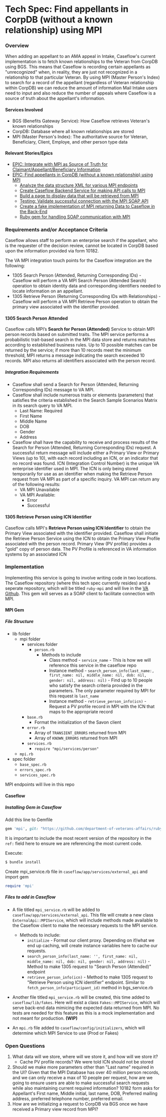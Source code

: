# Tech Spec: Find appellants in CorpDB (without a known relationship) using MPI

### Overview

When adding an appellant to an AMA appeal in Intake, Caseflow's current implementation is to fetch known relationships to the Veteran from CorpDB using BGS. This means that Caseflow is recording certain appellants as "unrecognized" when, in reality, they are just not recognized in a relationship to that particular Veteran. By using MPI (Master Person's Index) to search for a record of the appellant (regardless of Veteran relationship within CorpDB) we can reduce the amount of information Mail Intake users need to input and also reduce the number of appeals where Caseflow is a source of truth about the appellant's information. 

#### Services Involved
- BGS (Benefits Gateway Service): How Caseflow retrieves Veteran's known relationships
- CorpDB: Database where all known relationships are stored
- MPI (Master Person's Index): The authoritative source for Veteran, Beneficiary, Client, Employe, and other person type data

#### Relevant Stories/Epics
- [EPIC: Integrate with MPI as Source of Truth for Claimant/Appellant/Beneficiary Information](https://vajira.max.gov/browse/CASEFLOW-387)
- [EPIC: Find appellants in CorpDB (without a known relationship) using MPI](https://vajira.max.gov/browse/CASEFLOW-2147)
    - [Analyze the data structure XML for various MPI endpoints](https://vajira.max.gov/browse/CASEFLOW-2256)
    - [Create Caseflow Backend Service for making API calls to MPI](https://vajira.max.gov/browse/CASEFLOW-2272)
    - [Build a page to display data that will be retrieved from MPI](https://vajira.max.gov/browse/CASEFLOW-2255)
    - [Testing: Validate successful connection with the MPI SOAP API](https://vajira.max.gov/browse/CASEFLOW-2281)
    - [Create a fake implementation of MPI returning Data to Caseflow in the Back-End](https://vajira.max.gov/browse/CASEFLOW-2254)
    - [Ruby gem for handling SOAP communication with MPI](https://vajira.max.gov/browse/CASEFLOW-2271)

### Requirements and/or Acceptance Criteria

Caseflow allows staff to perform an enterprise search if the appellant, who is the requester of the decision review, cannot be located in CorpDB based upon the information provided via form 10182. 

The VA MPI integration touch points for the Caseflow integration are the following:
- 1305 Search Person (Attended, Returning Corresponding IDs) - Caseflow will perform a VA MPI Search Person (Attended Search) operation to obtain identity data and corresponding identifiers needed to locate information on an appellant.
- 1305 Retrieve Person (Returning Corresponding IDs with Relationships) - Caseflow will perform a VA MPI Retrieve Person operation to obtain the primary view associated with the identifier provided. 

#### 1305 Search Person Attended

Caseflow calls MPI’s **Search for Person (Attended)** Service to obtain MPI person records based on submitted traits. The MPI service performs a probabilistic trait-based search in the MPI data store and returns matches according to established business rules. Up to 10 possible matches can be returned by the service; if more than 10 records meet the minimum threshold, MPI returns a message indicating the search exceeded 10 records. MPI also returns all identifiers associated with the person record.

##### Integration Requirements

- Caseflow shall send a Search for Person (Attended, Returning Corresponding IDs) message to VA MPI.
- Caseflow shall include numerous traits or elements (parameters) that satisfies the criteria established in the Search Sample Scenarios Matrix in its search query to VA MPI. 
    - Last Name: Required
    - First Name
    - Middle Name
    - DOB
    - Gender
    - Address
- Caseflow shall have the capability to receive and process results of the Search for Person (Attended, Returning Corresponding IDs) request. A successful return message will include either a Primary View or Primary Views (up to 10), with each record including an ICN, or an indicator that no record was found. ICN (Integration Control Number) is the unique VA enterprise identifier used in MPI. The ICN is only being stored temporarily for use as an identifier when making the Retrieve Person request from VA MPI as part of a specific inquiry. VA MPI can return any of the following results:
    - VA MPI Unavailable
    - VA MPI Available:
        - Error
        - Successful

#### 1305 Retrieve Person using ICN Identifier

Caseflow calls MPI's **Retrieve Person using ICN Identifier** to obtain the Primary View associated with the identifier provided. Caseflow shall initiate the Retrieve Person Service using the ICN to obtain the Primary View Profile associated with the person record. Primary View (PV profile) provides a "gold" copy of person data. The PV Profile is referenced in VA information systems by an associated ICN
### Implementation

Implementing this service is going to involve writing code in two locations. The Caseflow repository (where this tech spec currently resides) and a seperate repository, which will be titled `ruby-mpi` and will live in the [VA Github](https://github.com/department-of-veterans-affairs). This gem will serves as a SOAP client to facilitate connection with MPI.

#### MPI Gem
##### File Structure

- lib folder
    - mpi folder
        - services folder
            - `person.rb`
                -   Methods to include
                    - Class method - `service_name` - This is how we will reference this service in the caseflow repo
                    - Instance method - `search_person_info(last_name:, first_name: nil, middle_name: nil, dob: nil, gender: nil, address: nil)` - Find up to 10 people who satisfy the search criteria provided in the parameters. The only parameter required by MPI for this request is `last_name`
                    - Instance method - `retrieve_person_info(icn)` - Request a PV profile record in MPI with the ICN that maps to the appropriate record
        - `base.rb`
            - Format the initialization of the Savon client
        - `error.rb`
            - Array of `TRANSIENT_ERRORS` returned from MPI
            - Array of `KNOWN_ERRORS` returned from MPI
        - `services.rb`
            - `require "mpi/services/person"`
    - `mpi.rb`
- spec folder
    - `base_spec.rb`
    - `errors_spec.rb`
    - `services_spec.rb`

MPI endpoints will live in this repo
#### Caseflow
##### Installing Gem in Caseflow

Add this line to Gemfile
```ruby
gem 'mpi', git: "https://github.com/department-of-veterans-affairs/ruby-mpi.git", ref: "latest-commit-hash"
```
It is important to include the most recent version of the repository in the `ref:` field here to ensure we are referencing the most current code. 

Execute:
```ruby
$ bundle install
```

Create mpi_service.rb file in `caseflow/app/services/external_api` and import gem
```ruby
require 'mpi'
```
##### Files to add in Caseflow

- A file titled `mpi_service.rb` will be added to `caseflow/app/services/external_api`. This file will create a new class `ExternalApi::MPIService`, which will include methods made available to the Caseflow client to make the necessary requests to the MPI service.
    - Methods to include:
        - `initialize` - Format our client proxy. Depending on if/what we end up caching, will create instance variables here to cache our requests. 
        - `search_person_info(last_name: '', first_name: nil, middle_name: nil, dob: nil, gender: nil, address: nil)` - Method to make 1305 request to "Search Person (Attended)" endpoint
        - `retrieve_person_info(icn)` - Method to make 1305 request to "Retrieve Person using ICN identifier" endpoint. Similar to `fetch_person_info(participant_id)` method in bgs_service.rb 

- Another file titled `mpi_service.rb` will be created, this time added to `caseflow/lib/fakes`. Here will exist a class `Fakes::MPIService`, which will serve back-end data mimicing the expected data returned from MPI. No tests are needed for this feature as this is a mock implementation and not meant for production. **(WIP)**

- An `mpi.rb` file added to `caseflow/config/initializers`, which will determine which MPI Service to use (Prod or Fakes)
### Open Questions

1. What data will we store, where will we store it, and how will we store it?
    - Cache PV profile records? We were told ICN should not be stored 
2. Should we make more parameters other than "Last name" required in the UI? Given that the MPI Database has over 40 million person records, and we can only receive a max of 10 people per request, how are we going to ensure users are able to make successful search requests while also maintaining current required information? 10182 form asks for Appellant's First name, Middle initial, last name, DOB, Preferred mailing address, preferred telephone number, preferred email. 
3. How are we initializing a request to CorpDB via BGS once we have received a Primary view record from MPI?